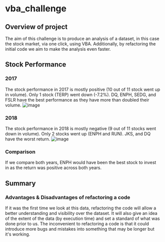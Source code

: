 # vba_challenge

## Overview of project
The aim of this challenge is to produce an analysis of a dataset, in this case the stock market, via one click, using VBA. Additionally, by refactoring the initial code we aim to make the analysis even faster.

## Stock Performance
### 2017
The stock performance in 2017 is mostly positive (10 out of 11 stock went up in volume). Only 1 stock (TERP) went down (-7.2%).
DQ, ENPH, SEDG, and FSLR have the best performance as they have more than doubled their volume.
![image](https://user-images.githubusercontent.com/75656368/196850409-a1a14946-0871-4fc6-bbaa-e44f2e053f22.png)

### 2018
The stock performance in 2018 is mostly negative (9 out of 11 stocks went down in volume). Only 2 stocks went up (ENPH and RUN). 
JKS, and DQ have the worst return.
![image](https://user-images.githubusercontent.com/75656368/196850372-e7d231b3-dfe6-4198-bbb1-2fae5652d23d.png)

### Comparison
If we compare both years, ENPH would have been the best stock to invest in as the return was positive across both years.

## Summary 

### Advantages & Disadvantages of refactoring a code
If it was the first time we look at this data, refactoring the code will allow a better understanding and visibility over the dataset.
It will also give an idea of the extent of the data (by execution time) and set a standard of what was done prior to us.
The inconvenient to refactoring a code is that it could introduce more bugs and mistakes into something that may be longer but it's working.

